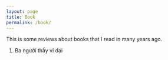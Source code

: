 ```yaml
---
layout: page
title: Book
permalink: /book/
---
```


This is some reviews about books that I read in many years ago.

1. Ba người thầy vĩ đại